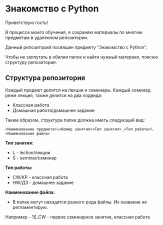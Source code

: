 # Знакомство с Python

Приветствую гость!

В процессе моего обучения, я сохраняю материалы по многим предметам в удаленном репозитории. 

Данный репозиторий посвящен предмету "Знакомство с Python".

Чтобы не заплутать в обилии папок и найти нужный материал, поясню структуру репозитория.

## Структура репозитория

Каждый предмет делится на лекции и семинары. Каждый семинар, реже лекция, также делится на два подвида:
- Классная работа
- Домашная работа/домашнее задание

Таким образом, структура папки должна иметь следующий вид:

`<Наименование предмета>\<Номер занятия><Тип занятия>_<Тип работы>\<Наименование файла>`

__Тип занятия:__
* L - lection/лекции
* S - seminar/семинар

__Тип работы:__
* CW/КР - классная работа
* HW/ДЗ - домашнее задание

__Наименование файла:__
* В папке могут находится разного рода файлы. Их название не регламентирую.

Например - 1S_CW - первое семинарное занятие, классная работа
